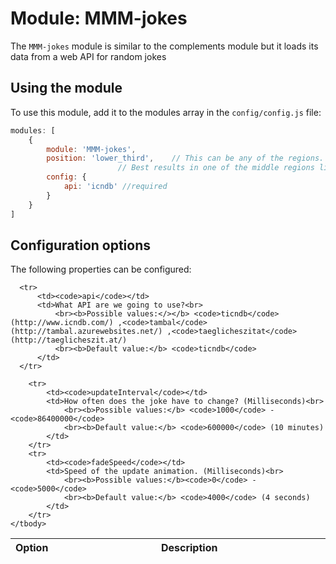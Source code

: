 # Module: MMM-jokes
The `MMM-jokes` module is similar to the complements module but it loads its data from a web API for random jokes

## Using the module

To use this module, add it to the modules array in the `config/config.js` file:
````javascript
modules: [
	{
		module: 'MMM-jokes',
		position: 'lower_third',	// This can be any of the regions.
						// Best results in one of the middle regions like: lower_third
		config: {
		    api: 'icndb' //required
		}
	}
]
````

## Configuration options

The following properties can be configured:


<table width="100%">
	<!-- why, markdown... -->
	<thead>
		<tr>
			<th>Option</th>
			<th width="100%">Description</th>
		</tr>
	<thead>
	<tbody>

	  <tr>
		  <td><code>api</code></td>
		  <td>What API are we going to use?<br>
		 	  <br><b>Possible values:</></b> <code>ticndb</code> (http://www.icndb.com/) ,<code>tambal</code> (http://tambal.azurewebsites.net/) ,<code>taeglicheszitat</code> (http://taeglicheszit.at/)
		 	  <br><b>Default value:</b> <code>ticndb</code>
		  </td>
	  </tr>

		<tr>
			<td><code>updateInterval</code></td>
			<td>How often does the joke have to change? (Milliseconds)<br>
				<br><b>Possible values:</b> <code>1000</code> - <code>86400000</code>
				<br><b>Default value:</b> <code>600000</code> (10 minutes)
			</td>
		</tr>
		<tr>
			<td><code>fadeSpeed</code></td>
			<td>Speed of the update animation. (Milliseconds)<br>
				<br><b>Possible values:</b><code>0</code> - <code>5000</code>
				<br><b>Default value:</b> <code>4000</code> (4 seconds)
			</td>
		</tr>
	</tbody>
</table>
